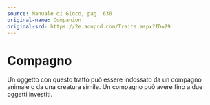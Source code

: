 ```yaml
---
source: Manuale di Gioco, pag. 630
original-name: Companion
original-srd: https://2e.aonprd.com/Traits.aspx?ID=29
---
```


# Compagno

Un oggetto con questo tratto può essere indossato da un compagno animale o da
una creatura simile. Un compagno può avere fino a due oggetti investiti.
